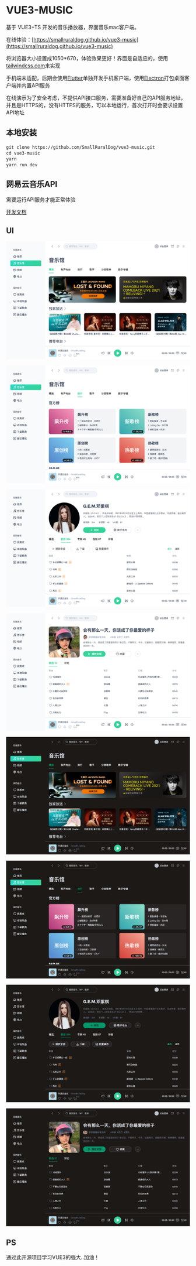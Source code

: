 

# VUE3-MUSIC

基于 VUE3+TS 开发的音乐播放器，界面音乐mac客户端。

在线体验：[https://smallruraldog.github.io/vue3-music](https://smallruraldog.github.io/vue3-music)

将浏览器大小设置成1050*670，体验效果更好！界面是自适应的，使用[tailwindcss.com](https://www.tailwindcss.com)来实现

手机端未适配，后期会使用[Flutter](https://flutter.dev)单独开发手机客户端，使用[Electron](https://www.electronjs.org)打包桌面客户端并内置API服务

在线演示为了安全考虑，不提供API接口服务，需要准备好自己的API服务地址，并且是HTTPS的，没有HTTPS的服务，可以本地运行，首次打开时会要求设置API地址


## 本地安装

```
git clone https://github.com/SmallRuralDog/vue3-music.git
cd vue3-music
yarn
yarn run dev
```

## 网易云音乐API

需要运行API服务才能正常体验

[开发文档](https://binaryify.github.io/NeteaseCloudMusicApi)


## UI



![image-20220310123410770](ui/image-20220310123410770.png)

![image-20220310123530635](ui/image-20220310123530635.png)

![image-20220310123634367](ui/image-20220310123634367.png)

![image-20220310123722684](ui/image-20220310123722684.png)

![image-20220310123456071](ui/image-20220310123456071.png)

![image-20220310123545606](ui/image-20220310123545606.png)

![image-20220310123650090](ui/image-20220310123650090.png)

![image-20220310123738142](ui/image-20220310123738142.png)

## PS

通过此开源项目学习VUE3的强大..加油！
